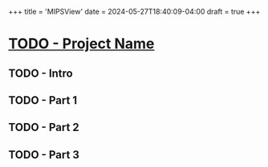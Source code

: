+++
title = 'MIPSView'
date = 2024-05-27T18:40:09-04:00
draft = true
+++

# [TODO - Project Name](https://github.com/W-A-James)

## TODO - Intro

## TODO - Part 1

## TODO - Part 2

## TODO - Part 3
